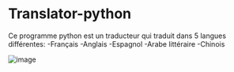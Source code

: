 # Translator-python
Ce programme python est un traducteur qui traduit dans 5 langues différentes: -Français -Anglais -Espagnol -Arabe littéraire -Chinois

![image](https://github.com/ZaratraseV2/Translator-python/assets/122055075/8399ac13-43cd-498e-a2ed-32f763a99ac8)

